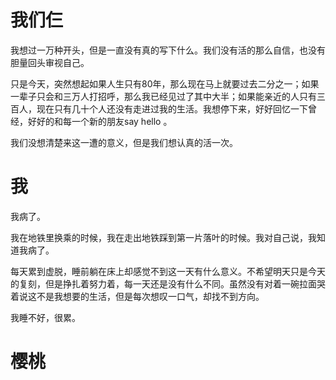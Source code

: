 
# 我们仨

我想过一万种开头，但是一直没有真的写下什么。我们没有活的那么自信，也没有胆量回头审视自己。

只是今天，突然想起如果人生只有80年，那么现在马上就要过去二分之一；如果一辈子只会和三万人打招呼，那么我已经见过了其中大半；如果能亲近的人只有三百人，现在只有几十个人还没有走进过我的生活。我想停下来，好好回忆一下曾经，好好的和每一个新的朋友say hello 。

我们没想清楚来这一遭的意义，但是我们想认真的活一次。

# 我

我病了。

我在地铁里换乘的时候，我在走出地铁踩到第一片落叶的时候。我对自己说，我知道我病了。

每天累到虚脱，睡前躺在床上却感觉不到这一天有什么意义。不希望明天只是今天的复刻，但是挣扎着努力着，每一天还是没有什么不同。虽然没有对着一碗拉面哭着说这不是我想要的生活，但是每次想叹一口气，却找不到方向。

我睡不好，很累。


# 樱桃


